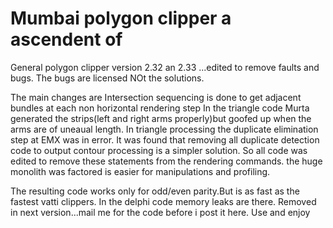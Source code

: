 # Mumbai polygon clipper a ascendent of 

General polygon clipper version 2.32 an 2.33 ...edited to remove faults and bugs.
The bugs are licensed NOt the solutions.

The main changes are
Intersection sequencing is done to get  adjacent bundles at each non horizontal rendering step
In the triangle code Murta generated the strips(left and right arms properly)but goofed up when the arms are of uneaual length.
In triangle processing the duplicate elimination step at EMX was in error. 
 It was found that removing all duplicate detection code to output contour processing is a simpler solution.
 So all code was edited to remove these statements from the rendering commands.
 the huge monolith was factored is  easier for  manipulations and profiling.
 
  The resulting code works only for odd/even parity.But is as fast as the fastest vatti clippers.
 In the delphi code memory leaks are there.  Removed in next version...mail me for the code before i  post it here.
 Use and enjoy 
 
